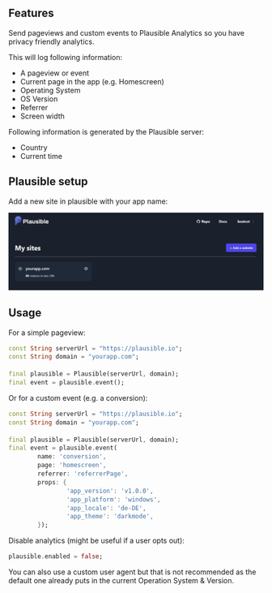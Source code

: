 ## Features

Send pageviews and custom events to Plausible Analytics so you have privacy friendly
analytics.

This will log following information:

* A pageview or event
* Current page in the app (e.g. Homescreen)
* Operating System
* OS Version
* Referrer
* Screen width

Following information is generated by the Plausible server:

* Country
* Current time

## Plausible setup

Add a new site in plausible with your app name:

![Plausible Screenshot](plausible_screenshot.png)


## Usage

For a simple pageview:

```dart
const String serverUrl = "https://plausible.io";
const String domain = "yourapp.com";

final plausible = Plausible(serverUrl, domain);
final event = plausible.event();
```

Or for a custom event (e.g. a conversion):

```dart
const String serverUrl = "https://plausible.io";
const String domain = "yourapp.com";

final plausible = Plausible(serverUrl, domain);
final event = plausible.event(
        name: 'conversion',
        page: 'homescreen',
        referrer: 'referrerPage',
        props: {
                'app_version': 'v1.0.0',
                'app_platform': 'windows',
                'app_locale': 'de-DE',
                'app_theme': 'darkmode',
        });
```

Disable analytics (might be useful if a user opts out):

```dart
plausible.enabled = false;
```

You can also use a custom user agent but that is not recommended as
the default one already puts in the current Operation System & Version.
